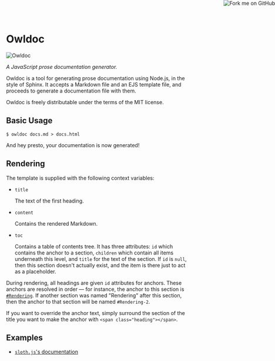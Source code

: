 <a href="https://github.com/rfw/owldoc"><img style="position: fixed; top: 0; right: 0; border: 0;" src="https://s3.amazonaws.com/github/ribbons/forkme_right_darkblue_121621.png" alt="Fork me on GitHub"></a>

# Owldoc

![Owldoc](http://rfw.github.com/owldoc/logo.png)

_A JavaScript prose documentation generator._

Owldoc is a tool for generating prose documentation using Node.js, in the style of
Sphinx. It accepts a Markdown file and an EJS template file, and proceeds to
generate a documentation file with them.

Owldoc is freely distributable under the terms of the MIT license.

## Basic Usage

    $ owldoc docs.md > docs.html

And hey presto, your documentation is now generated!

## Rendering

The template is supplied with the following context variables:

 * `title`

   The text of the first heading.

 * `content`

   Contains the rendered Markdown.

 * `toc`

   Contains a table of contents tree. It has three attributes: `id` which
   contains the anchor to a section, `children` which contain all items
   underneath this level, and `title` for the text of the section. If `id` is
   `null`, then this section doesn't actually exist, and the item is there just
   to act as a placeholder.

During rendering, all headings are given `id` attributes for anchors. These
anchors are resolved in order — for instance, the anchor to this section is
[`#Rendering`](#Rendering). If another section was named "Rendering" after this
section, then the anchor to that section will be named `#Rendering-2`.

If you want to override the anchor text, simply surround the section of the
title you want to make the anchor with `<span class="heading"></span>`.

## Examples

 * [`sloth.js`'s documentation](http://rfw.github.com/sloth.js)
